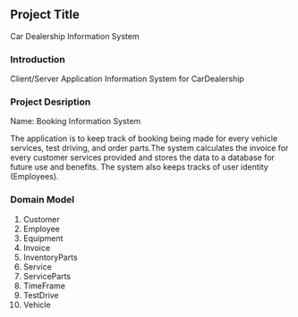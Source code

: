 ## Project Title ##

Car Dealership Information System

### Introduction ###

Client/Server Application Information System for CarDealership

### Project Desription ###

Name:	 Booking Information System

The application is to keep track of booking being made for every vehicle services,
test driving, and order parts.The system calculates the invoice for every customer
services provided and stores the data to a database for future use and benefits.
The system also keeps tracks of user identity (Employees).


### Domain Model ###

1.	Customer
2.	Employee
3.	Equipment
4.	Invoice
5.	InventoryParts
6.	Service
7.	ServiceParts
8.	TimeFrame
9.	TestDrive
10.	Vehicle




